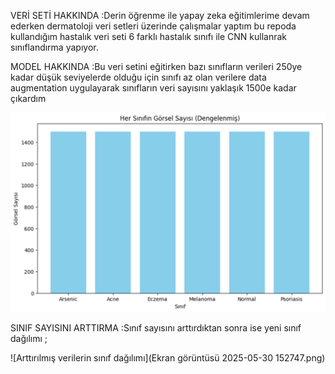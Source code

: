 VERİ SETİ HAKKINDA :Derin öğrenme ile yapay zeka eğitimlerime devam ederken dermatoloji veri setleri üzerinde çalışmalar yaptım bu repoda kullandığım  hastalık veri seti 6 farklı hastalık sınıfı ile CNN kullanrak sınıflandırma yapıyor.

MODEL HAKKINDA :Bu veri setini eğitirken bazı sınıfların verileri 250ye kadar düşük seviyelerde olduğu için sınıfı az olan verilere data augmentation uygulayarak sınıfların veri sayısını yaklaşık 1500e kadar çıkardım


![MODEL EĞİTİMİNDEN ÖNCEKİ VERİ SETİ ](image.png)

SINIF SAYISINI ARTTIRMA :Sınıf sayısını arttırdıktan sonra ise yeni sınıf dağılımı ;


![Arttırılmış verilerin sınıf dağılımı](Ekran görüntüsü 2025-05-30 152747.png)


